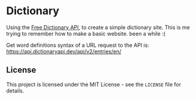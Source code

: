 # Dictionary

Using the [Free Dictionary API](https://dictionaryapi.dev/), to create a simple dictionary site. This is me trying to remember how to make a basic website. been a while :(

Get word definitions syntax of a URL request to the API is: https://api.dictionaryapi.dev/api/v2/entries/en/<word>

## License

This project is licensed under the MIT License - see the `LICENSE` file for details.
